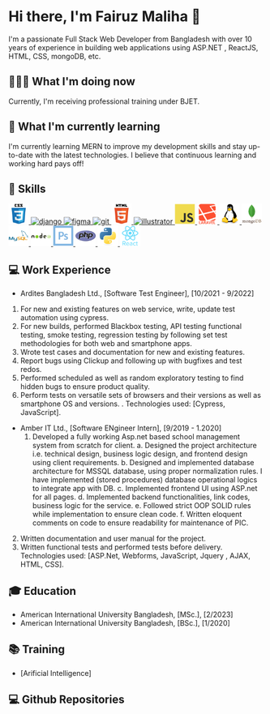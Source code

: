 
<h1>Hi there, I'm Fairuz Maliha 👋</h1>
I'm a passionate Full Stack Web Developer from Bangladesh with over 10 years of experience in building web applications using ASP.NET , ReactJS, HTML, CSS, mongoDB, etc.

## 👨🏽‍💻 What I'm doing now
Currently, I'm receiving professional training under BJET.

## 🧠 What I'm currently learning
I'm currently learning MERN  to improve my development skills and stay up-to-date with the latest technologies. I believe that continuous learning and working hard pays off! 

## 🚀 Skills
<p align="left"> <a href="https://www.w3schools.com/css/" target="_blank" rel="noreferrer"> <img src="https://raw.githubusercontent.com/devicons/devicon/master/icons/css3/css3-original-wordmark.svg" alt="css3" width="40" height="40"/> </a> <a href="https://www.djangoproject.com/" target="_blank" rel="noreferrer"> <img src="https://cdn.worldvectorlogo.com/logos/django.svg" alt="django" width="40" height="40"/> </a> <a href="https://www.figma.com/" target="_blank" rel="noreferrer"> <img src="https://www.vectorlogo.zone/logos/figma/figma-icon.svg" alt="figma" width="40" height="40"/> </a> <a href="https://git-scm.com/" target="_blank" rel="noreferrer"> <img src="https://www.vectorlogo.zone/logos/git-scm/git-scm-icon.svg" alt="git" width="40" height="40"/> </a> <a href="https://www.w3.org/html/" target="_blank" rel="noreferrer"> <img src="https://raw.githubusercontent.com/devicons/devicon/master/icons/html5/html5-original-wordmark.svg" alt="html5" width="40" height="40"/> </a> <a href="https://www.adobe.com/in/products/illustrator.html" target="_blank" rel="noreferrer"> <img src="https://www.vectorlogo.zone/logos/adobe_illustrator/adobe_illustrator-icon.svg" alt="illustrator" width="40" height="40"/> </a> <a href="https://developer.mozilla.org/en-US/docs/Web/JavaScript" target="_blank" rel="noreferrer"> <img src="https://raw.githubusercontent.com/devicons/devicon/master/icons/javascript/javascript-original.svg" alt="javascript" width="40" height="40"/> </a> <a href="https://laravel.com/" target="_blank" rel="noreferrer"> <img src="https://raw.githubusercontent.com/devicons/devicon/master/icons/laravel/laravel-plain-wordmark.svg" alt="laravel" width="40" height="40"/> </a> <a href="https://www.linux.org/" target="_blank" rel="noreferrer"> <img src="https://raw.githubusercontent.com/devicons/devicon/master/icons/linux/linux-original.svg" alt="linux" width="40" height="40"/> </a> <a href="https://www.mongodb.com/" target="_blank" rel="noreferrer"> <img src="https://raw.githubusercontent.com/devicons/devicon/master/icons/mongodb/mongodb-original-wordmark.svg" alt="mongodb" width="40" height="40"/> </a> <a href="https://www.mysql.com/" target="_blank" rel="noreferrer"> <img src="https://raw.githubusercontent.com/devicons/devicon/master/icons/mysql/mysql-original-wordmark.svg" alt="mysql" width="40" height="40"/> </a> <a href="https://nodejs.org" target="_blank" rel="noreferrer"> <img src="https://raw.githubusercontent.com/devicons/devicon/master/icons/nodejs/nodejs-original-wordmark.svg" alt="nodejs" width="40" height="40"/> </a> <a href="https://www.photoshop.com/en" target="_blank" rel="noreferrer"> <img src="https://raw.githubusercontent.com/devicons/devicon/master/icons/photoshop/photoshop-line.svg" alt="photoshop" width="40" height="40"/> </a> <a href="https://www.php.net" target="_blank" rel="noreferrer"> <img src="https://raw.githubusercontent.com/devicons/devicon/master/icons/php/php-original.svg" alt="php" width="40" height="40"/> </a> <a href="https://www.python.org" target="_blank" rel="noreferrer"> <img src="https://raw.githubusercontent.com/devicons/devicon/master/icons/python/python-original.svg" alt="python" width="40" height="40"/> </a> <a href="https://reactjs.org/" target="_blank" rel="noreferrer"> <img src="https://raw.githubusercontent.com/devicons/devicon/master/icons/react/react-original-wordmark.svg" alt="react" width="40" height="40"/> </a> </p>

## 💻 Work Experience
- Ardites Bangladesh Ltd., [Software Test Engineer], [10/2021 - 9/2022]<br />
1. For new and existing features on web service, write, 
update test automation using cypress.
2. For new builds, performed Blackbox testing, API testing
functional testing, smoke testing, regression testing by 
following set test methodologies for both web and 
smartphone apps.
3. Wrote test cases and documentation for new and existing 
features.
4. Report bugs using Clickup and following up with bugfixes 
and test redos.
5. Performed scheduled as well as random exploratory 
testing to find hidden bugs to ensure product quality.
6. Perform tests on versatile sets of browsers and their 
versions as well as smartphone OS and versions.
. Technologies used: [Cypress, JavaScript].

- Amber IT Ltd., [Software ENgineer Intern], [9/2019 - 1.2020]<br />
  1. Developed a fully working Asp.net based school 
management system from scratch for client.
 a. Designed the project architecture i.e. technical design, 
business logic design, and frontend design using client 
requirements. 
 b. Designed and implemented database architecture for 
MSSQL database, using proper normalization rules. I have 
implemented (stored procedures) database operational 
logics to integrate app with DB.
 c. Implemented frontend UI using ASP.net for all pages.
 d. Implemented backend functionalities, link codes, 
business logic for the service.
 e. Followed strict OOP SOLID rules while implementation 
to ensure clean code.
 f. Written eloquent comments on code to ensure 
readability for maintenance of PIC.
2. Written documentation and user manual for the project.
3. Written functional tests and performed tests before 
delivery.
Technologies used: [ASP.Net, Webforms, JavaScript, Jquery , AJAX, HTML, CSS].

## 🎓 Education
- American International University Bangladesh, [MSc.], [2/2023]
- American International University Bangladesh, [BSc.], [1/2020]

## 📚 Training
- [Arificial Intelligence]

## 💻 Github Repositories
